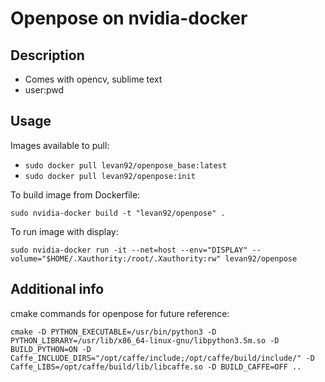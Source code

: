 # Openpose on nvidia-docker

## Description
- Comes with opencv, sublime text
- user:pwd

## Usage
Images available to pull:
- `sudo docker pull levan92/openpose_base:latest`
- `sudo docker pull levan92/openpose:init`

To build image from Dockerfile:

`sudo nvidia-docker build -t "levan92/openpose" .`

To run image with display:

`sudo nvidia-docker run -it --net=host --env="DISPLAY" --volume="$HOME/.Xauthority:/root/.Xauthority:rw" levan92/openpose`


## Additional info
cmake commands for openpose for future reference:
```
cmake -D PYTHON_EXECUTABLE=/usr/bin/python3 -D PYTHON_LIBRARY=/usr/lib/x86_64-linux-gnu/libpython3.5m.so -D BUILD_PYTHON=ON -D Caffe_INCLUDE_DIRS="/opt/caffe/include;/opt/caffe/build/include/" -D Caffe_LIBS=/opt/caffe/build/lib/libcaffe.so -D BUILD_CAFFE=OFF ..
```